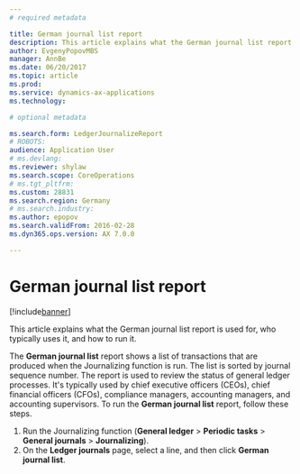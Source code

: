 ```yaml
---
# required metadata

title: German journal list report
description: This article explains what the German journal list report is used for, who typically uses it, and how to run it.
author: EvgenyPopovMBS
manager: AnnBe
ms.date: 06/20/2017
ms.topic: article
ms.prod: 
ms.service: dynamics-ax-applications
ms.technology: 

# optional metadata

ms.search.form: LedgerJournalizeReport
# ROBOTS: 
audience: Application User
# ms.devlang: 
ms.reviewer: shylaw
ms.search.scope: CoreOperations
# ms.tgt_pltfrm: 
ms.custom: 28831
ms.search.region: Germany
# ms.search.industry: 
ms.author: epopov
ms.search.validFrom: 2016-02-28
ms.dyn365.ops.version: AX 7.0.0

---
```


# German journal list report

[!include[banner](../includes/banner.md)]


This article explains what the German journal list report is used for, who typically uses it, and how to run it.

The **German journal list** report shows a list of transactions that are produced when the Journalizing function is run. The list is sorted by journal sequence number. The report is used to review the status of general ledger processes. It's typically used by chief executive officers (CEOs), chief financial officers (CFOs), compliance managers, accounting managers, and accounting supervisors. To run the **German journal list** report, follow these steps.

1.  Run the Journalizing function (**General ledger** &gt; **Periodic tasks** &gt; **General journals** &gt; **Journalizing**).
2.  On the **Ledger journals** page, select a line, and then click **German journal list**.




